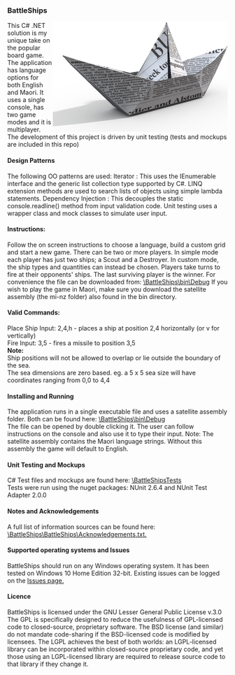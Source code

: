 <h3>BattleShips</h3>
<img src = "https://github.com/jeff1978/BattleShips/blob/master/BattleShips/BattleshipGameImage.jpg" align = right>
This C# .NET solution is my unique take on the popular board game. The application has language options for both English and Maori. It uses a single console, has two game modes and it is multiplayer. The development of this project is driven by unit testing (tests and mockups are included in this repo)
<br><h4>Design Patterns</h4>
The following OO patterns are used:
Iterator : This uses the IEnumerable interface and the generic list collection type supported by C#. LINQ extension methods are used to search lists of objects using simple lambda statements.
Dependency Injection : This decouples the static console.readline() method from input validation code. Unit testing uses a wrapper class and mock classes to simulate user input.
<h4>Instructions:</h4>
Follow the on screen instructions to choose a language, build a custom grid and start a new game. There can be two or more players. In simple mode each player has just two ships; a Scout and a Destroyer. In custom mode, the ship types and quantities can instead be chosen. Players take turns to fire at their opponents' ships. The last surviving player is the winner. For convenience the file can be downloaded from: <a href = "https://github.com/jeff1978/BattleShips/blob/master/BattleShips/bin/Debug/">\BattleShips\bin\Debug</a> If you wish to play the game in Maori, make sure you download the satellite assembly (the mi-nz folder) also found in the bin directory.
<br><h4>Valid Commands:</h4>
Place Ship Input: 2,4,h - places a ship at position 2,4 horizontally (or v for vertically)
<br>Fire Input: 3,5 - fires a missile to position 3,5
<br><strong>Note:</strong><br>Ship positions will not be allowed to overlap or lie outside the boundary of the sea.
<br>The sea dimensions are zero based. eg. a 5 x 5 sea size will have coordinates ranging from 0,0 to 4,4
<h4>Installing and Running</h4>
The application runs in a single executable file and uses a satellite assembly folder. Both can be found here: <a href = "https://github.com/jeff1978/BattleShips/blob/master/BattleShips/bin/Debug/">\BattleShips\bin\Debug</a><br>The file can be opened by double clicking it. The user can follow instructions on the console and also use it to type their input. Note: The satellite assembly contains the Maori language strings. Without this assembly the game will default to English.
<h4>Unit Testing and Mockups</h4>
C# Test files and mockups are found here: <a href = "https://github.com/jeff1978/BattleShips/tree/master/BattleShipsTests">\BattleShipsTests</a>
<br>Tests were run using the nuget packages: NUnit 2.6.4 and NUnit Test Adapter 2.0.0
<h4>Notes and Acknowledgements</h4>
A full list of information sources can be found here: <a href = "https://github.com/jeff1978/BattleShips/blob/master/BattleShips/Acknowledgements.txt">\BattleShips\BattleShips\Acknowledgements.txt.</a>
<h4>Supported operating systems and Issues</h4>
BattleShips should run on any Windows operating system. It has been tested on Windows 10 Home Edition 32-bit. Existing issues can be logged on the <a href = "https://github.com/jeff1978/BattleShips/issues">Issues page.</a>
<h4>Licence</h4>
BattleShips is licensed under the GNU Lesser General Public License v.3.0<br>
The GPL is specifically designed to reduce the usefulness of GPL-licensed code to closed-source, proprietary software. The BSD license (and similar) do not mandate code-sharing if the BSD-licensed code is modified by licensees. The LGPL achieves the best of both worlds: an LGPL-licensed library can be incorporated within closed-source proprietary code, and yet those using an LGPL-licensed library are required to release source code to that library if they change it.
